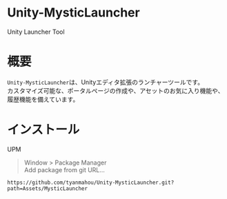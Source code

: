 ﻿# Unity-MysticLauncher
Unity Launcher Tool

# 概要
`Unity-MysticLauncher`は、Unityエディタ拡張のランチャーツールです。  
カスタマイズ可能な、ポータルページの作成や、アセットのお気に入り機能や、履歴機能を備えています。

# インストール

UPM

> Window > Package Manager  
> Add package from git URL...

```
https://github.com/tyanmahou/Unity-MysticLauncher.git?path=Assets/MysticLauncher
```